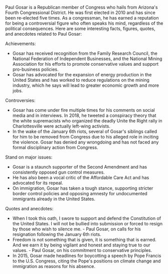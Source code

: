 Paul Gosar is a Republican member of Congress who hails from Arizona's Fourth Congressional District. He was first elected in 2010 and has since been re-elected five times. As a congressman, he has earned a reputation for being a controversial figure who often speaks his mind, regardless of the political consequences. Here are some interesting facts, figures, quotes, and anecdotes related to Paul Gosar:

Achievements:
- Gosar has received recognition from the Family Research Council, the National Federation of Independent Businesses, and the National Mining Association for his efforts to promote conservative values and support pro-business policies.
- Gosar has advocated for the expansion of energy production in the United States and has worked to reduce regulations on the mining industry, which he says will lead to greater economic growth and more jobs.

Controversies:
- Gosar has come under fire multiple times for his comments on social media and in interviews. In 2018, he tweeted a conspiracy theory that the white supremacists who organized the deadly Unite the Right rally in Charlottesville were actually left-wing activists.
- In the wake of the January 6th riots, several of Gosar's siblings called for him to be removed from Congress due to his alleged role in inciting the violence. Gosar has denied any wrongdoing and has not faced any formal disciplinary action from Congress.

Stand on major issues:
- Gosar is a staunch supporter of the Second Amendment and has consistently opposed gun control measures.
- He has also been a vocal critic of the Affordable Care Act and has advocated for its repeal.
- On immigration, Gosar has taken a tough stance, supporting stricter border control policies and opposing amnesty for undocumented immigrants already in the United States.

Quotes and anecdotes:
- When I took this oath, I swore to support and defend the Constitution of the United States. I will not be bullied into submission or forced to resign by those who wish to silence me. - Paul Gosar, on calls for his resignation following the January 6th riots.
- Freedom is not something that is given, it is something that is earned. And we earn it by being vigilant and honest and staying true to our values. - Paul Gosar, on his commitment to conservative principles.
- In 2015, Gosar made headlines for boycotting a speech by Pope Francis to the U.S. Congress, citing the Pope's positions on climate change and immigration as reasons for his absence.
